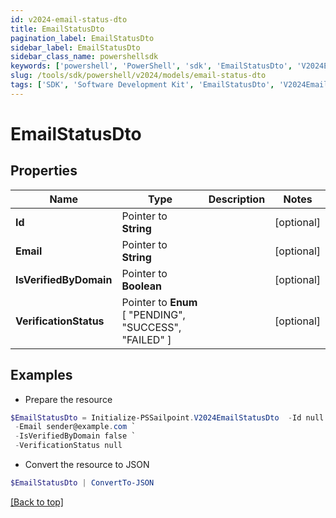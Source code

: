 ```yaml
---
id: v2024-email-status-dto
title: EmailStatusDto
pagination_label: EmailStatusDto
sidebar_label: EmailStatusDto
sidebar_class_name: powershellsdk
keywords: ['powershell', 'PowerShell', 'sdk', 'EmailStatusDto', 'V2024EmailStatusDto'] 
slug: /tools/sdk/powershell/v2024/models/email-status-dto
tags: ['SDK', 'Software Development Kit', 'EmailStatusDto', 'V2024EmailStatusDto']
---
```



# EmailStatusDto

## Properties

Name | Type | Description | Notes
------------ | ------------- | ------------- | -------------
**Id** |  Pointer to **String** |  | [optional] 
**Email** |  Pointer to **String** |  | [optional] 
**IsVerifiedByDomain** |  Pointer to **Boolean** |  | [optional] 
**VerificationStatus** |  Pointer to  **Enum** [  "PENDING",    "SUCCESS",    "FAILED" ] |  | [optional] 

## Examples

- Prepare the resource
```powershell
$EmailStatusDto = Initialize-PSSailpoint.V2024EmailStatusDto  -Id null `
 -Email sender@example.com `
 -IsVerifiedByDomain false `
 -VerificationStatus null
```

- Convert the resource to JSON
```powershell
$EmailStatusDto | ConvertTo-JSON
```


[[Back to top]](#) 

